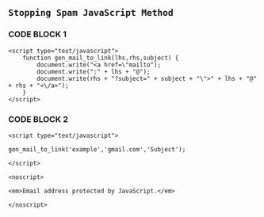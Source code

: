 ## `Stopping Spam JavaScript Method` 

### CODE BLOCK 1

```
<script type="text/javascript">
    function gen_mail_to_link(lhs,rhs,subject) {
        document.write("<a href=\"mailto");
        document.write(":" + lhs + "@");
        document.write(rhs + "?subject=" + subject + "\">" + lhs + "@" + rhs + "<\/a>");
    }
</script>

```

### CODE BLOCK 2

```
<script type="text/javascript">

gen_mail_to_link('example','gmail.com','Subject'); 

</script>

<noscript>

<em>Email address protected by JavaScript.</em>

</noscript>
```
